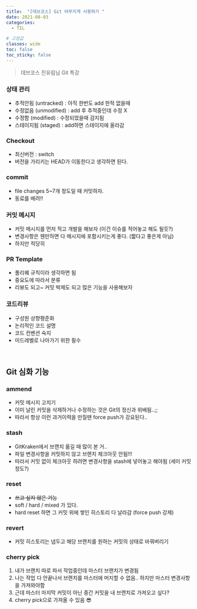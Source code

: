 ```yaml
---
title:  "[데브코스] Git 야무지게 사용하기 "
date: 2021-08-03
categories:
  - TIL

# 고정값
classes: wide
toc: false
toc_sticky: false
---
```


> 데브코스 진유림님 Git 특강


### 상태 관리

- 추적안됨 (untracked) : 아직 한번도 add 한적 없을때
- 수정없음 (unmodified) : add 후 추적중인데 수정 X
- 수정함 (modified) : 수정되었을때 감지됨
- 스테이지됨 (staged) : add하면 스테이지에 올라감

### Checkout

- 최신버전 : switch
- 버전을 가리키는 HEAD가 이동한다고 생각하면 된다.

### commit

- file changes 5~7개 정도일 때 커밋하자.
- 동료를 배려!!

### 커밋 메시지

- 커밋 메시지를 먼저 적고 개발을 해보자 (이건 이슈를 적어놓고 해도 될듯?)
- 변경사항은 웬만하면 다 메시지에 포함시키는게 좋다. (짧다고 좋은게 아님)
- 하지만 적당히

### PR Template

- 풀리퀘 규칙이라 생각하면 됨
- 중요도에 따라서 분류
- 리뷰도 되고~ 커밋 박제도 되고 많은 기능을 사용해보자

### 코드리뷰 

- 구성원 상향평준화
- 논리적인 코드 설명
- 코드 컨벤션 숙지
- 미드레벨로 나아가기 위한 필수


<br>

## Git 심화 기능

### ammend

- 커밋 메시지 고치기
- 이미 날린 커밋을 삭제하거나 수정하는 것은 Git의 정신과 위배됨..;;
- 따라서 항상 이런 과거이력을 만질땐 force push가 강요된다..

### stash

- GitKraken에서 브랜치 옮길 때 많이 본 거..
- 파일 변경사항을 커밋하지 않고 브랜치 체크아웃 안됨!!!
- 따라서 커밋 없이 체크아웃 하려면 변경사항을 stash에 넣어놓고 해야됨 (세미 커밋정도?)

### reset

- ~~쓰고 싶지 않은 기능~~
- soft / hard / mixed 가 있다.
- hard reset 하면 그 커밋 위에 쌓인 히스토리 다 날라감 (force push 강제)

### revert

- 커밋 히스토리는 냅두고 해당 브랜치를 원하는 커밋의 상태로 바꿔버리기

### cherry pick

1. 내가 브랜치 따로 파서 작업중인데 마스터 브랜치가 변경됨
2. 나는 작업 다 안끝나서 브랜치를 마스터에 머지할 수 없음.. 하지만 마스터 변경사항을 가져와야함
3. 근데 마스터 마지막 커밋이 아닌 중간 커밋을 내 브랜치로 가져오고 싶다?
4. cherry pick으로 가져올 수 있음 😎

<br>